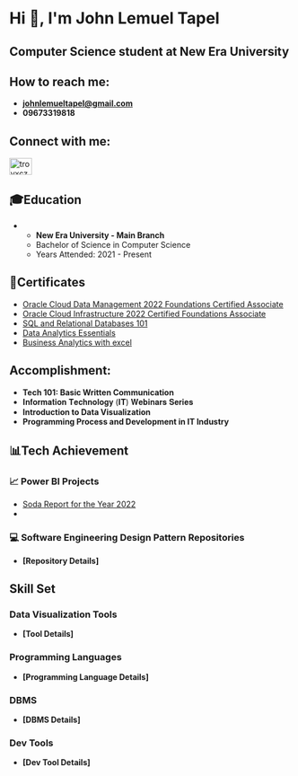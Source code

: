 # Hi 👋, I'm John Lemuel Tapel
## Computer Science student at New Era University

## How to reach me:
- **johnlemueltapel@gmail.com**
- **09673319818**

## Connect with me:
<p align="left">
  <a href="https://www.facebook.com/lemuel.tapel" target="blank">
    <img align="center" src="https://raw.githubusercontent.com/rahuldkjain/github-profile-readme-generator/master/src/images/icons/Social/facebook.svg" alt="troyxcz" height="30" width="40" />
  </a>
  
## 🎓Education
- - **New Era University - Main Branch**
  - Bachelor of Science in Computer Science
  - Years Attended: 2021 - Present

## 🏅Certificates
- [Oracle Cloud Data Management 2022 Foundations Certified Associate](https://catalog-education.oracle.com/pls/certview/sharebadge?id=E12EDDF3F288B8B7590AA565413764D998A98E42CE4E72A31A09A16F7F68E9DC)
- [Oracle Cloud Infrastructure 2022 Certified Foundations Associate](https://catalog-education.oracle.com/pls/certview/sharebadge?id=F12A9F1D29D7CBD998356E187170074389A838E0F738D17B91D0040A095BB003)
- [SQL and Relational Databases 101](https://courses.cognitiveclass.ai/certificates/f6b628da36ad4cc88754fef3e13d0cf3)
- [Data Analytics Essentials](https://www.credly.com/badges/a4428427-ee18-4712-9845-84dfbcb96e72/public_url)
- [Business Analytics with excel](https://www.simplilearn.com/learn-business-analytics-excel-fundamentals-skillup?utm_source=shared-certificate&utm_medium=shared-course&utm_campaign=shared-certificate-course-promotion)
  

## Accomplishment:
-  **Tech 101: Basic Written Communication**
- 𝐈𝐧𝐟𝐨𝐫𝐦𝐚𝐭𝐢𝐨𝐧 𝐓𝐞𝐜𝐡𝐧𝐨𝐥𝐨𝐠𝐲 (𝐈𝐓) 𝐖𝐞𝐛𝐢𝐧𝐚𝐫𝐬 𝐒𝐞𝐫𝐢𝐞𝐬
-  **Introduction to Data Visualization**
- **Programming Process and Development in IT Industry**

## 📊Tech Achievement
### 📈 Power BI Projects
- [Soda Report for the Year 2022](https://app.powerbi.com/groups/me/reports/c076e748-9f61-45aa-829d-524a3530484b/0a1d035670c3d6a55d90?experience=power-bi)
- 

### 💻 Software Engineering Design Pattern Repositories
- **[Repository Details]**

## Skill Set

### Data Visualization Tools
- **[Tool Details]**

### Programming Languages
- **[Programming Language Details]**

### DBMS
- **[DBMS Details]**

### Dev Tools
- **[Dev Tool Details]**
